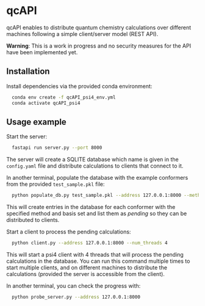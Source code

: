 # qcAPI

qcAPI enables to distribute quantum chemistry calculations over different machines following a simple client/server model (REST API).

**Warning**: This is a work in progress and no security measures for the API have been implemented yet.

## Installation

Install dependencies via the provided conda environment:
```bash
  conda env create -f qcAPI_psi4_env.yml
  conda activate qcAPI_psi4
```

## Usage example

Start the server:
```bash
  fastapi run server.py --port 8000
```
The server will create a SQLITE database which name is given in the `config.yaml` file and distribute calculations to clients that connect to it.

In another terminal, populate the database with the example conformers from the provided `test_sample.pkl` file:
```bash
  python populate_db.py test_sample.pkl --address 127.0.0.1:8000 --method hf --basis sto-3g
```
This will create entries in the database for each conformer with the specified method and basis set and list them as *pending* so they can be distributed to clients.

Start a client to process the pending calculations:
```bash
  python client.py --address 127.0.0.1:8000 --num_threads 4
```
This will start a psi4 client with 4 threads that will process the pending calculations in the database.
You can run this command multiple times to start multiple clients, and on different machines to distribute the calculations (provided the server is accessible from the client).

In another terminal, you can check the progress with:
```bash
  python probe_server.py --address 127.0.0.1:8000 
```
